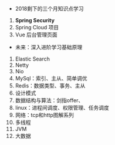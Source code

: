 - 2018剩下的三个月知识点学习
1. **Spring Security** 
2. Spring Cloud 项目
3. Vue 后台管理页面

- 未来：深入进阶学习基础原理
1. Elastic Search
2. Netty
3. Nio
4. MySql：索引、主从、简单调优
5. Redis：数据类型、事务、主从
6. 设计模式
7. 数据结构与算法：剑指offer、
8. linux：进程间调度、权限管理、任务调度
9. 网络：tcp和http图解系列
10. 多线程
11. JVM
12. 大数据

